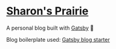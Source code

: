 # [Sharon's Prairie](https://sharonytlau.gatsbyjs.io/)

A personal blog built with [Gatsby](https://www.gatsbyjs.com/) 🖖

Blog boilerplate used: [Gatsby blog starter](https://github.com/gatsbyjs/gatsby-starter-blog) 
